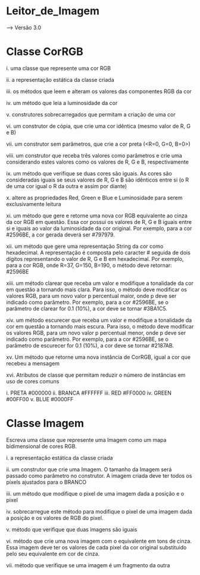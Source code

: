 # Leitor_de_Imagem

--> Versão 3.0

# Classe CorRGB

i. uma classe que represente uma cor RGB

ii. a representação estática da classe criada

iii. os métodos que leem e alteram os valores das componentes RGB da cor

iv. um método que leia a luminosidade da cor

v. construtores sobrecarregados que permitam a criação de uma cor

vi. um construtor de cópia, que crie uma cor idêntica (mesmo valor de R, G e B)

vii. um construtor sem parâmetros, que crie a cor preta (<R=0, G=0, B=0>)

viii. um construtor que receba três valores como parâmetros e crie uma considerando estes valores como os valores de R, G e B, respectivamente

ix. um método que verifique se duas cores são iguais. As cores são consideradas iguais se seus valores de R, G e B são idênticos entre si (o R de uma cor igual o R da outra e assim por diante)

x. altere as propriedades Red, Green e Blue e Luminosidade para serem exclusivamente leitura

xi. um método que gere e retorne uma nova cor RGB equivalente ao cinza da cor RGB em questão. Essa cor possui os valores de R, G e B iguais entre si e iguais ao valor da luminosidade da cor original. Por exemplo, para a cor #2596BE, a cor gerada deverá ser #797979.

xii. um método que gere uma representação String da cor como hexadecimal. A representação é composta pelo caracter # seguida de dois dígitos representando o valor de R, G e B em hexadecimal. Por exemplo, para a cor RGB, onde R=37, G=150, B=190, o método deve retornar: #2596BE

xiii. um método clarear que receba um valor e modifique a tonalidade da cor em questão a tornando mais clara. Para isso, o método deve modificar os valores RGB, para um novo valor p percentual maior, onde p deve ser indicado como parâmetro. Por exemplo, para a cor #2596BE, se o parâmetro de clarear for 0.1 (10%), a cor deve se tornar #3BA1C5.

xiv. um método escurecer que receba um valor e modifique a tonalidade da cor em questão a tornando mais escura. Para isso, o método deve modificar os valores RGB, para um novo valor p percentual menor, onde p deve ser indicado como parâmetro. Por exemplo, para a cor #2596BE, se o parâmetro de escurecer for 0.1 (10%), a cor deve se tornar #2187AB.

xv. Um método que retorne uma nova instância de CorRGB, igual a cor que recebeu a mensagem

xvi. Atributos de classe que permitam reduzir o número de instâncias em uso de cores comuns

i. PRETA #000000
ii. BRANCA #FFFFFF
iii. RED #FF0000
iv. GREEN #00FF00
v. BLUE #0000FF

# Classe Imagem
Escreva uma classe que represente uma Imagem como um mapa bidimensional de cores RGB.

i. a representação estática da classe criada

ii. um construtor que crie uma Imagem. O tamanho da Imagem será passado como parâmetro no construtor. A imagem criada deve ter todos os píxels ajustados para o BRANCO

iii. um método que modifique o pixel de uma imagem dada a posição e o pixel

iv. sobrecarregue este método para modifique o pixel de uma imagem dada a posição e os valores de RGB do pixel.

v. método que verifique que duas imagens são iguais

vi. método que crie uma nova imagem com o equivalente em tons de cinza. Essa imagem deve ter os valores de cada pixel da cor original substituido pelo seu equivalente em cor de cinza.

vii. método que verifique se uma imagem é um fragmento da outra
